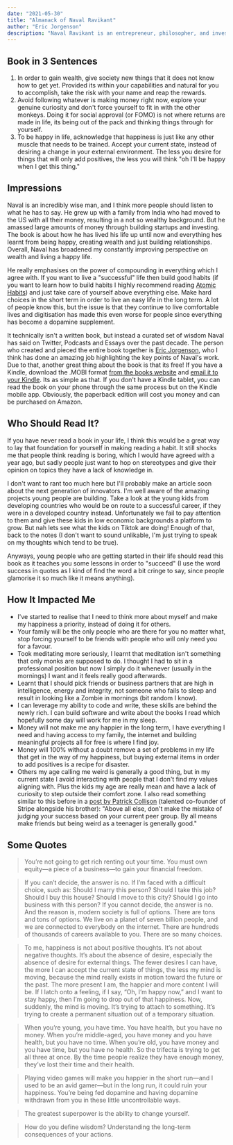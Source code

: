 ```yaml
---
date: "2021-05-30"
title: "Almanack of Naval Ravikant"
author: "Eric Jorgenson"
description: "Naval Ravikant is an entrepreneur, philosopher, and investor who has captivated the world with his principles for building wealth and creating long-term happiness. Through Naval’s own words, you will learn how to walk your own unique path toward a happier, wealthier life."
---
```


## Book in 3 Sentences

1. In order to gain wealth, give society new things that it does not know how to get yet. Provided its within your capabilities and natural for you to accomplish, take the risk with your name and reap the rewards.
2. Avoid following whatever is making money right now, explore your genuine curiosity and don't force yourself to fit in with the other monkeys. Doing it for social approval (or FOMO) is not where returns are made in life, its being out of the pack and thinking things through for yourself.
3. To be happy in life, acknowledge that happiness is just like any other muscle that needs to be trained. Accept your current state, instead of desiring a change in your external environment. The less you desire for things that will only add positives, the less you will think "oh I'll be happy when I get this thing."

## Impressions

Naval is an incredibly wise man, and I think more people should listen to what he has to say. He grew up with a family from India who had moved to the US with all their money, resulting in a not so wealthy background. But he amassed large amounts of money through building startups and investing. The book is about how he has lived his life up until now and everything hes learnt from being happy, creating wealth and just building relationships. Overall, Naval has broadened my constantly improving perspective on wealth and living a happy life.

He really emphasises on the power of compounding in everything which I agree with. If you want to live a "successful" life then build good habits (if you want to learn how to build habits I highly recommend reading [Atomic Habits](https://parsam.io/notes/atomic-habits)) and just take care of yourself above everything else. Make hard choices in the short term in order to live an easy life in the long term. A lot of people know this, but the issue is that they continue to live comfortable lives and digitisation has made this even worse for people since everything has become a dopamine supplement.

It technically isn't a written book, but instead a curated set of wisdom Naval has said on Twitter, Podcasts and Essays over the past decade. The person who created and pieced the entire book together is [Eric Jorgenson](https://twitter.com/EricJorgenson), who I think has done an amazing job highlighting the key points of Naval's work. Due to that, another great thing about the book is that its free! If you have a Kindle, download the .MOBI format [from the books website](https://www.navalmanack.com/) and [email it to your Kindle](https://www.amazon.com/gp/sendtokindle/email). Its as simple as that. If you don't have a Kindle tablet, you can read the book on your phone through the same process but on the Kindle mobile app. Obviously, the paperback edition will cost you money and can be purchased on Amazon.

## Who Should Read It?

If you have never read a book in your life, I think this would be a great way to lay that foundation for yourself in making reading a habit. It still shocks me that people think reading is boring, which I would have agreed with a year ago, but sadly people just want to hop on stereotypes and give their opinion on topics they have a lack of knowledge in.

I don't want to rant too much here but I'll probably make an article soon about the next generation of innovators. I'm well aware of the amazing projects young people are building. Take a look at the young kids from developing countries who would be on route to a successful career, if they were in a developed country instead. Unfortunately we fail to pay attention to them and give these kids in low economic backgrounds a platform to grow. But nah lets see what the kids on Tiktok are doing! Enough of that, back to the notes (I don't want to sound unlikable, I'm just trying to speak on my thoughts which tend to be true).

Anyways, young people who are getting started in their life should read this book as it teaches you some lessons in order to "succeed" (I use the word success in quotes as I kind of find the word a bit cringe to say, since people glamorise it so much like it means anything).

## How It Impacted Me

- I've started to realise that I need to think more about myself and make my happiness a priority, instead of doing it for others.
- Your family will be the only people who are there for you no matter what, stop forcing yourself to be friends with people who will only need you for a favour.
- Took meditating more seriously, I learnt that meditation isn't something that only monks are supposed to do. I thought I had to sit in a professional position but now I simply do it whenever (usually in the mornings) I want and it feels really good afterwards.
- Learnt that I should pick friends or business partners that are high in intelligence, energy and integrity, not someone who fails to sleep and result in looking like a Zombie in mornings (bit random I know).
- I can leverage my ability to code and write, these skills are behind the newly rich. I can build software and write about the books I read which hopefully some day will work for me in my sleep.
- Money will not make me any happier in the long term, I have everything I need and having access to my family, the internet and building meaningful projects all for free is where I find joy.
- Money will 100% without a doubt remove a set of problems in my life that get in the way of my happiness, but buying external items in order to add positives is a recipe for disaster.
- Others my age calling me weird is generally a good thing, but in my current state I avoid interacting with people that I don't find my values aligning with. Plus the kids my age are really mean and have a lack of curiosity to step outside their comfort zone. I also read something similar to this before in a [post by Patrick Collison](https://patrickcollison.com/advice) (talented co-founder of Stripe alongside his brother): "Above all else, don't make the mistake of judging your success based on your current peer group. By all means make friends but being weird as a teenager is generally good."

## Some Quotes

> You’re not going to get rich renting out your time. You must own equity—a piece of a business—to gain your financial freedom.

> If you can’t decide, the answer is no. If I’m faced with a difficult choice, such as: Should I marry this person? Should I take this job? Should I buy this house? Should I move to this city? Should I go into business with this person? If you cannot decide, the answer is no. And the reason is, modern society is full of options. There are tons and tons of options. We live on a planet of seven billion people, and we are connected to everybody on the internet. There are hundreds of thousands of careers available to you. There are so many choices.

> To me, happiness is not about positive thoughts. It’s not about negative thoughts. It’s about the absence of desire, especially the absence of desire for external things. The fewer desires I can have, the more I can accept the current state of things, the less my mind is moving, because the mind really exists in motion toward the future or the past. The more present I am, the happier and more content I will be. If I latch onto a feeling, if I say, “Oh, I’m happy now,” and I want to stay happy, then I’m going to drop out of that happiness. Now, suddenly, the mind is moving. It’s trying to attach to something. It’s trying to create a permanent situation out of a temporary situation.

> When you’re young, you have time. You have health, but you have no money. When you’re middle-aged, you have money and you have health, but you have no time. When you’re old, you have money and you have time, but you have no health. So the trifecta is trying to get all three at once. By the time people realize they have enough money, they’ve lost their time and their health.

> Playing video games will make you happier in the short run—and I used to be an avid gamer—but in the long run, it could ruin your happiness. You’re being fed dopamine and having dopamine withdrawn from you in these little uncontrollable ways.

> The greatest superpower is the ability to change yourself.

> How do you define wisdom? Understanding the long-term consequences of your actions.
